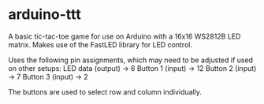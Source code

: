 # arduino-ttt

A basic tic-tac-toe game for use on Arduino with a 16x16 WS2812B LED matrix. Makes use of the FastLED library for LED control.

Uses the following pin assignments, which may need to be adjusted if used on other setups:
  LED data (output) -> 6
  Button 1 (input) -> 12
  Button 2 (input) -> 7
  Button 3 (input) -> 2

The buttons are used to select row and column individually.
